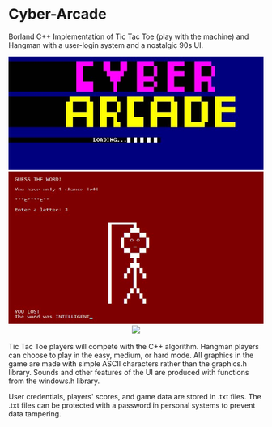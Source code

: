 # Cyber-Arcade
Borland C++ Implementation of Tic Tac Toe (play with the machine) and Hangman with a user-login system and a nostalgic 90s UI.

<p align="center">
  <img src="https://github.com/nithishakumar/Cyber-Arcade/blob/main/UI%20Images/Cyber%20Arcade%20UI%201.jpg" /> <br>
  <img src="https://github.com/nithishakumar/Cyber-Arcade/blob/main/UI%20Images/Hangman%20UI%202.jpg" /> <br>
  <img src="https://user-images.githubusercontent.com/73742037/212495740-5377b1d9-ccd7-4997-b14e-1e27fc1f8055.png" />
</p>

Tic Tac Toe players will compete with the C++ algorithm. Hangman players can choose to play in the easy, medium, or hard mode.
All graphics in the game are made with simple ASCII characters rather than the graphics.h library. Sounds and other features of 
the UI are produced with functions from the windows.h library. 

User credentials, players' scores, and game data are stored in .txt files. The .txt files can be protected with a password in 
personal systems to prevent data tampering.


